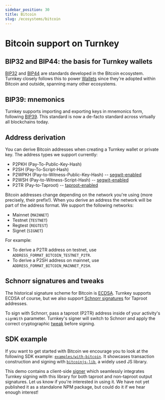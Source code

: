 ```yaml
---
sidebar_position: 30
title: Bitcoin
slug: /ecosystems/bitcoin
---
```


# Bitcoin support on Turnkey

## BIP32 and BIP44: the basis for Turnkey wallets

[BIP32](https://en.bitcoin.it/wiki/BIP_0032) and [BIP44](https://en.bitcoin.it/wiki/BIP_0044) are standards developed in the Bitcoin ecosystem. Turnkey closely follows this to power [Wallets](../concepts/Wallets.md) since they're adopted within Bitcoin and outside, spanning many other ecosystems.

## BIP39: mnemonics

Turnkey supports importing and exporting keys in mnemonics form, following [BIP39](https://en.bitcoin.it/wiki/BIP_0039). This standard is now a de-facto standard across virtually all blockchains today.

## Address derivation

You can derive Bitcoin addresses when creating a Turnkey wallet or private key. The address types we support currently:
* P2PKH (Pay-To-Public-Key-Hash)
* P2SH (Pay-To-Script-Hash)
* P2WPKH (Pay-to-Witness-Public-Key-Hash) -- [segwit-enabled](https://learnmeabitcoin.com/technical/upgrades/segregated-witness/)
* P2WSH (Pay-to-Witness-Script-Hash) -- [segwit-enabled](https://learnmeabitcoin.com/technical/upgrades/segregated-witness/)
* P2TR (Pay-to-Taproot) -- [taproot-enabled](https://cointelegraph.com/learn/a-beginners-guide-to-the-bitcoin-taproot-upgrade)

Bitcoin addresses change depending on the network you're using (more precisely, their prefix!). When you derive an address the network will be part of the address format. We support the following networks:
* Mainnet (`MAINNET`)
* Testnet (`TESTNET`)
* Regtest (`REGTEST`)
* Signet (`SIGNET`)

For example:
* To derive a P2TR address on testnet, use `ADDRESS_FORMAT_BITCOIN_TESTNET_P2TR`.
* To derive a P2SH address on mainnet, use `ADDRESS_FORMAT_BITCOIN_MAINNET_P2SH`.

## Schnorr signatures and tweaks

The historical signature scheme for Bitcoin is [ECDSA](https://en.wikipedia.org/wiki/Elliptic_Curve_Digital_Signature_Algorithm). Turnkey supports ECDSA of course, but we also support [Schnorr signatures](https://en.wikipedia.org/wiki/Schnorr_signature) for Taproot addresses.

To sign with Schnorr, pass a taproot (P2TR) address inside of your activity's `signWith` parameter. Turnkey's signer will switch to Schnorr and apply the correct cryptographic [tweak](https://github.com/bitcoin/bips/blob/master/bip-0341.mediawiki#constructing-and-spending-taproot-outputs) before signing.

## SDK example

If you want to get started with Bitcoin we encourage you to look at the following SDK example: [`examples/with-bitcoin`](https://github.com/tkhq/sdk/tree/main/examples/with-bitcoin). It showcases transaction construction and signing with [`bitcoinjs-lib`](https://github.com/bitcoinjs/bitcoinjs-lib), a widely used JS library.

This demo contains a client-side [signer](https://github.com/tkhq/sdk/blob/main/examples/with-bitcoin/src/signer.ts) which seamlessly integrates Turnkey signing with this library for both taproot and non-taproot output signatures. Let us know if you're interested in using it. We have not yet published it as a standalone NPM package, but could do it if we hear enough interest!

